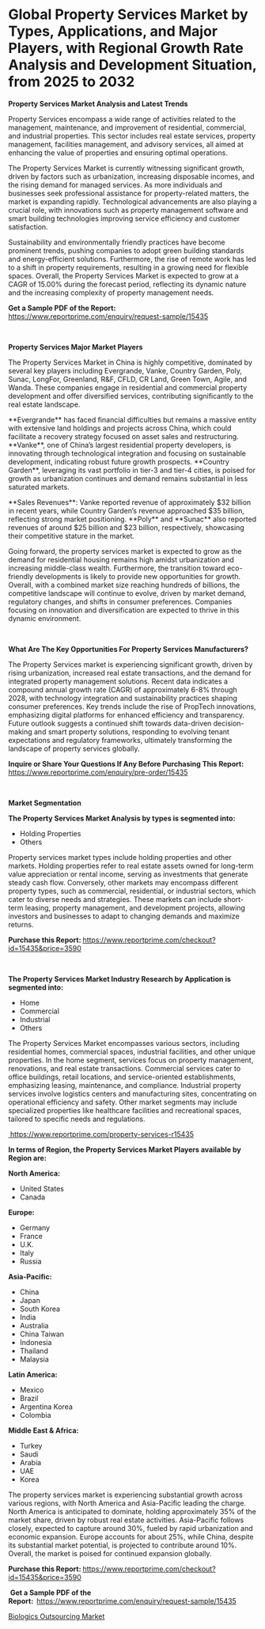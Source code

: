 <p><h1>Global Property Services Market by Types, Applications, and Major Players, with Regional Growth Rate Analysis and Development Situation, from 2025 to 2032</h1></p><p><strong>Property Services Market Analysis and Latest Trends</strong></p>
<p><p>Property Services encompass a wide range of activities related to the management, maintenance, and improvement of residential, commercial, and industrial properties. This sector includes real estate services, property management, facilities management, and advisory services, all aimed at enhancing the value of properties and ensuring optimal operations.</p><p>The Property Services Market is currently witnessing significant growth, driven by factors such as urbanization, increasing disposable incomes, and the rising demand for managed services. As more individuals and businesses seek professional assistance for property-related matters, the market is expanding rapidly. Technological advancements are also playing a crucial role, with innovations such as property management software and smart building technologies improving service efficiency and customer satisfaction.</p><p>Sustainability and environmentally friendly practices have become prominent trends, pushing companies to adopt green building standards and energy-efficient solutions. Furthermore, the rise of remote work has led to a shift in property requirements, resulting in a growing need for flexible spaces. Overall, the Property Services Market is expected to grow at a CAGR of 15.00% during the forecast period, reflecting its dynamic nature and the increasing complexity of property management needs.</p></p>
<p><strong>Get a Sample PDF of the Report:&nbsp;</strong> <a href="https://www.reportprime.com/enquiry/request-sample/15435?utm_campaign=2732&utm_medium=2&utm_source=Github&utm_content=ia&utm_term=20032025&utm_id=property-services">https://www.reportprime.com/enquiry/request-sample/15435</a></p>
<p>&nbsp;</p>
<p><strong>Property Services Major Market Players</strong></p>
<p><p>The Property Services Market in China is highly competitive, dominated by several key players including Evergrande, Vanke, Country Garden, Poly, Sunac, LongFor, Greenland, R&F, CFLD, CR Land, Green Town, Agile, and Wanda. These companies engage in residential and commercial property development and offer diversified services, contributing significantly to the real estate landscape.</p><p>**Evergrande** has faced financial difficulties but remains a massive entity with extensive land holdings and projects across China, which could facilitate a recovery strategy focused on asset sales and restructuring. **Vanke**, one of China’s largest residential property developers, is innovating through technological integration and focusing on sustainable development, indicating robust future growth prospects. **Country Garden**, leveraging its vast portfolio in tier-3 and tier-4 cities, is poised for growth as urbanization continues and demand remains substantial in less saturated markets.</p><p>**Sales Revenues**: Vanke reported revenue of approximately $32 billion in recent years, while Country Garden’s revenue approached $35 billion, reflecting strong market positioning. **Poly** and **Sunac** also reported revenues of around $25 billion and $23 billion, respectively, showcasing their competitive stature in the market.</p><p>Going forward, the property services market is expected to grow as the demand for residential housing remains high amidst urbanization and increasing middle-class wealth. Furthermore, the transition toward eco-friendly developments is likely to provide new opportunities for growth. Overall, with a combined market size reaching hundreds of billions, the competitive landscape will continue to evolve, driven by market demand, regulatory changes, and shifts in consumer preferences. Companies focusing on innovation and diversification are expected to thrive in this dynamic environment.</p></p>
<p>&nbsp;</p>
<p><strong>What Are The Key Opportunities For Property Services Manufacturers?</strong></p>
<p><p>The Property Services market is experiencing significant growth, driven by rising urbanization, increased real estate transactions, and the demand for integrated property management solutions. Recent data indicates a compound annual growth rate (CAGR) of approximately 6-8% through 2028, with technology integration and sustainability practices shaping consumer preferences. Key trends include the rise of PropTech innovations, emphasizing digital platforms for enhanced efficiency and transparency. Future outlook suggests a continued shift towards data-driven decision-making and smart property solutions, responding to evolving tenant expectations and regulatory frameworks, ultimately transforming the landscape of property services globally.</p></p>
<p><strong>Inquire or Share Your Questions If Any Before Purchasing This Report:</strong> <a href="https://www.reportprime.com/enquiry/pre-order/15435?utm_campaign=2732&utm_medium=2&utm_source=Github&utm_content=ia&utm_term=20032025&utm_id=property-services">https://www.reportprime.com/enquiry/pre-order/15435</a></p>
<p>&nbsp;</p>
<p><strong>Market Segmentation</strong></p>
<p><strong>The Property Services Market Analysis by types is segmented into:</strong></p>
<p><ul><li>Holding Properties</li><li>Others</li></ul></p>
<p><p>Property services market types include holding properties and other markets. Holding properties refer to real estate assets owned for long-term value appreciation or rental income, serving as investments that generate steady cash flow. Conversely, other markets may encompass different property types, such as commercial, residential, or industrial sectors, which cater to diverse needs and strategies. These markets can include short-term leasing, property management, and development projects, allowing investors and businesses to adapt to changing demands and maximize returns.</p></p>
<p><strong>Purchase this Report:&nbsp;</strong><a href="https://www.reportprime.com/checkout?id=15435&price=3590&utm_campaign=2732&utm_medium=2&utm_source=Github&utm_content=ia&utm_term=20032025&utm_id=property-services">https://www.reportprime.com/checkout?id=15435&price=3590</a></p>
<p>&nbsp;</p>
<p><strong>The Property Services Market Industry Research by Application is segmented into:</strong></p>
<p><ul><li>Home</li><li>Commercial</li><li>Industrial</li><li>Others</li></ul></p>
<p><p>The Property Services Market encompasses various sectors, including residential homes, commercial spaces, industrial facilities, and other unique properties. In the home segment, services focus on property management, renovations, and real estate transactions. Commercial services cater to office buildings, retail locations, and service-oriented establishments, emphasizing leasing, maintenance, and compliance. Industrial property services involve logistics centers and manufacturing sites, concentrating on operational efficiency and safety. Other market segments may include specialized properties like healthcare facilities and recreational spaces, tailored to specific needs and regulations.</p></p>
<p><a href="https://www.reportprime.com/property-services-r15435?utm_campaign=2732&utm_medium=2&utm_source=Github&utm_content=ia&utm_term=20032025&utm_id=property-services">&nbsp;https://www.reportprime.com/property-services-r15435</a></p>
<p><strong>In terms of Region, the Property Services Market Players available by Region are:</strong></p>
<p>
    <p> <strong> North America: </strong>
        <ul>
            <li>United States</li>
            <li>Canada</li>
        </ul>
        </p> 
    <p> <strong> Europe: </strong>
        <ul>
            <li>Germany</li>
            <li>France</li>
            <li>U.K.</li>
            <li>Italy</li>
            <li>Russia</li>
        </ul>
        </p> 
    <p> <strong> Asia-Pacific: </strong>
        <ul>
            <li>China</li>
            <li>Japan</li>
            <li>South Korea</li>
            <li>India</li>
            <li>Australia</li>
            <li>China Taiwan</li>
            <li>Indonesia</li>
            <li>Thailand</li>
            <li>Malaysia</li>
        </ul>
        </p> 
    <p> <strong> Latin America: </strong>
        <ul>
            <li>Mexico</li>
            <li>Brazil</li>
            <li>Argentina Korea</li>
            <li>Colombia</li>
        </ul>
        </p> 
    <p> <strong> Middle East & Africa: </strong>
        <ul>
            <li>Turkey</li>
            <li>Saudi</li>
            <li>Arabia</li>
            <li>UAE</li>
            <li>Korea</li>
        </ul>
    </p>
    </p>
<p><p>The property services market is experiencing substantial growth across various regions, with North America and Asia-Pacific leading the charge. North America is anticipated to dominate, holding approximately 35% of the market share, driven by robust real estate activities. Asia-Pacific follows closely, expected to capture around 30%, fueled by rapid urbanization and economic expansion. Europe accounts for about 25%, while China, despite its substantial market potential, is projected to contribute around 10%. Overall, the market is poised for continued expansion globally.</p></p>
<p><strong>Purchase this Report: </strong><a href="https://www.reportprime.com/checkout?id=15435&price=3590&utm_campaign=2732&utm_medium=2&utm_source=Github&utm_content=ia&utm_term=20032025&utm_id=property-services">https://www.reportprime.com/checkout?id=15435&price=3590</a></p>
<p>&nbsp;<strong>Get a Sample PDF of the Report:&nbsp;&nbsp;</strong><a href="https://www.reportprime.com/enquiry/request-sample/15435?utm_campaign=2732&utm_medium=2&utm_source=Github&utm_content=ia&utm_term=20032025&utm_id=property-services">https://www.reportprime.com/enquiry/request-sample/15435</a></p>
<p><strong></strong></p>
<p><p><a href="https://github.com/filinjaic7/Market-Research-Report-List-1/blob/main/biologics-outsourcing-market.md?utm_campaign=2732&utm_medium=2&utm_source=Github&utm_content=ia&utm_term=20032025&utm_id=property-services">Biologics Outsourcing Market</a></p></p>